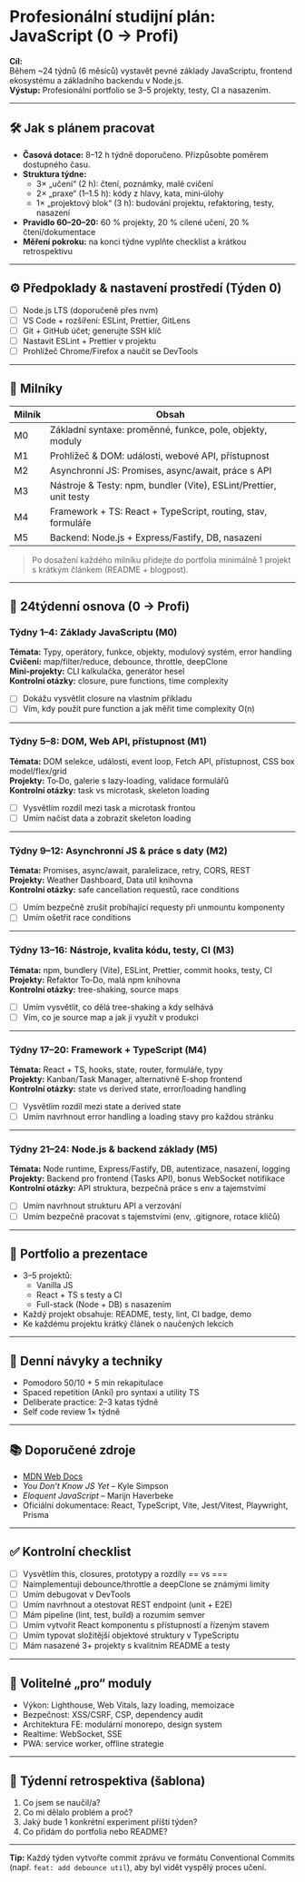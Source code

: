 # Profesionální studijní plán: JavaScript (0 → Profi)

**Cíl:**  
Během ~24 týdnů (6 měsíců) vystavět pevné základy JavaScriptu, frontend ekosystému a základního backendu v Node.js.  
**Výstup:** Profesionální portfolio se 3–5 projekty, testy, CI a nasazením.

---

## 🛠 Jak s plánem pracovat
- **Časová dotace:** 8–12 h týdně doporučeno. Přizpůsobte poměrem dostupného času.  
- **Struktura týdne:**  
  - 3× „učení“ (2 h): čtení, poznámky, malé cvičení  
  - 2× „praxe“ (1–1.5 h): kódy z hlavy, kata, mini‑úlohy  
  - 1× „projektový blok“ (3 h): budování projektu, refaktoring, testy, nasazení  
- **Pravidlo 60–20–20:** 60 % projekty, 20 % cílené učení, 20 % čtení/dokumentace  
- **Měření pokroku:** na konci týdne vyplňte checklist a krátkou retrospektivu  

---

## ⚙️ Předpoklady & nastavení prostředí (Týden 0)
- [ ] Node.js LTS (doporučeně přes nvm)  
- [ ] VS Code + rozšíření: ESLint, Prettier, GitLens  
- [ ] Git + GitHub účet; generujte SSH klíč  
- [ ] Nastavit ESLint + Prettier v projektu  
- [ ] Prohlížeč Chrome/Firefox a naučit se DevTools  

---

## 📌 Milníky
| Milník | Obsah |
|--------|-------|
| M0 | Základní syntaxe: proměnné, funkce, pole, objekty, moduly |
| M1 | Prohlížeč & DOM: události, webové API, přístupnost |
| M2 | Asynchronní JS: Promises, async/await, práce s API |
| M3 | Nástroje & Testy: npm, bundler (Vite), ESLint/Prettier, unit testy |
| M4 | Framework + TS: React + TypeScript, routing, stav, formuláře |
| M5 | Backend: Node.js + Express/Fastify, DB, nasazení |

> Po dosažení každého milníku přidejte do portfolia minimálně 1 projekt s krátkým článkem (README + blogpost).  

---

## 📅 24týdenní osnova (0 → Profi)

### Týdny 1–4: Základy JavaScriptu (M0)
**Témata:** Typy, operátory, funkce, objekty, modulový systém, error handling  
**Cvičení:** map/filter/reduce, debounce, throttle, deepClone  
**Mini‑projekty:** CLI kalkulačka, generátor hesel  
**Kontrolní otázky:** closure, pure functions, time complexity  

- [ ] Dokážu vysvětlit closure na vlastním příkladu  
- [ ] Vím, kdy použít pure function a jak měřit time complexity O(n)  

---

### Týdny 5–8: DOM, Web API, přístupnost (M1)
**Témata:** DOM selekce, události, event loop, Fetch API, přístupnost, CSS box model/flex/grid  
**Projekty:** To‑Do, galerie s lazy-loading, validace formulářů  
**Kontrolní otázky:** task vs microtask, skeleton loading  

- [ ] Vysvětlím rozdíl mezi task a microtask frontou  
- [ ] Umím načíst data a zobrazit skeleton loading  

---

### Týdny 9–12: Asynchronní JS & práce s daty (M2)
**Témata:** Promises, async/await, paralelizace, retry, CORS, REST  
**Projekty:** Weather Dashboard, Data util knihovna  
**Kontrolní otázky:** safe cancellation requestů, race conditions  

- [ ] Umím bezpečně zrušit probíhající requesty při unmountu komponenty  
- [ ] Umím ošetřit race conditions  

---

### Týdny 13–16: Nástroje, kvalita kódu, testy, CI (M3)
**Témata:** npm, bundlery (Vite), ESLint, Prettier, commit hooks, testy, CI  
**Projekty:** Refaktor To‑Do, malá npm knihovna  
**Kontrolní otázky:** tree-shaking, source maps  

- [ ] Umím vysvětlit, co dělá tree-shaking a kdy selhává  
- [ ] Vím, co je source map a jak ji využít v produkci  

---

### Týdny 17–20: Framework + TypeScript (M4)
**Témata:** React + TS, hooks, state, router, formuláře, typy  
**Projekty:** Kanban/Task Manager, alternativně E‑shop frontend  
**Kontrolní otázky:** state vs derived state, error/loading handling  

- [ ] Vysvětlím rozdíl mezi state a derived state  
- [ ] Umím navrhnout error handling a loading stavy pro každou stránku  

---

### Týdny 21–24: Node.js & backend základy (M5)
**Témata:** Node runtime, Express/Fastify, DB, autentizace, nasazení, logging  
**Projekty:** Backend pro frontend (Tasks API), bonus WebSocket notifikace  
**Kontrolní otázky:** API struktura, bezpečná práce s env a tajemstvími  

- [ ] Umím navrhnout strukturu API a verzování  
- [ ] Umím bezpečně pracovat s tajemstvími (env, .gitignore, rotace klíčů)  

---

## 🎯 Portfolio a prezentace
- 3–5 projektů:
  - Vanilla JS  
  - React + TS s testy a CI  
  - Full-stack (Node + DB) s nasazením  
- Každý projekt obsahuje: README, testy, lint, CI badge, demo  
- Ke každému projektu krátký článek o naučených lekcích  

---

## 📖 Denní návyky a techniky
- Pomodoro 50/10 + 5 min rekapitulace  
- Spaced repetition (Anki) pro syntaxi a utility TS  
- Deliberate practice: 2–3 katas týdně  
- Self code review 1× týdně  

---

## 📚 Doporučené zdroje
- [MDN Web Docs](https://developer.mozilla.org/)  
- *You Don’t Know JS Yet* – Kyle Simpson  
- *Eloquent JavaScript* – Marijn Haverbeke  
- Oficiální dokumentace: React, TypeScript, Vite, Jest/Vitest, Playwright, Prisma  

---

## ✅ Kontrolní checklist
- [ ] Vysvětlím this, closures, prototypy a rozdíly == vs ===  
- [ ] Naimplementuji debounce/throttle a deepClone se známými limity  
- [ ] Umím debugovat v DevTools  
- [ ] Umím navrhnout a otestovat REST endpoint (unit + E2E)  
- [ ] Mám pipeline (lint, test, build) a rozumím semver  
- [ ] Umím vytvořit React komponentu s přístupností a řízeným stavem  
- [ ] Umím typovat složitější objektové struktury v TypeScriptu  
- [ ] Mám nasazené 3+ projekty s kvalitním README a testy  

---

## 🚀 Volitelné „pro“ moduly
- Výkon: Lighthouse, Web Vitals, lazy loading, memoizace  
- Bezpečnost: XSS/CSRF, CSP, dependency audit  
- Architektura FE: modulární monorepo, design system  
- Realtime: WebSocket, SSE  
- PWA: service worker, offline strategie  

---

## 📌 Týdenní retrospektiva (šablona)
1. Co jsem se naučil/a?  
2. Co mi dělalo problém a proč?  
3. Jaký bude 1 konkrétní experiment příští týden?  
4. Co přidám do portfolia nebo README?  

---

**Tip:** Každý týden vytvořte commit zprávu ve formátu Conventional Commits (např. `feat: add debounce util`), aby byl vidět vyspělý proces učení.  
